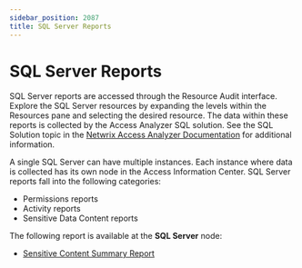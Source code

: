 ```yaml
---
sidebar_position: 2087
title: SQL Server Reports
---
```


# SQL Server Reports

SQL Server reports are accessed through the Resource Audit interface. Explore the SQL Server resources by expanding the levels within the Resources pane and selecting the desired resource. The data within these reports is collected by the Access Analyzer SQL solution. See the SQL Solution topic in the [Netwrix Access Analyzer Documentation](https://helpcenter.netwrix.com/category/accessanalyzer "Netwrix Access Analyzer Documentation") for additional information.

A single SQL Server can have multiple instances. Each instance where data is collected has its own node in the Access Information Center. SQL Server reports fall into the following categories:

* Permissions reports
* Activity reports
* Sensitive Data Content reports

The following report is available at the **SQL Server** node:

* [Sensitive Content Summary Report](SensitiveContentSummary "Sensitive Content Summary Report")